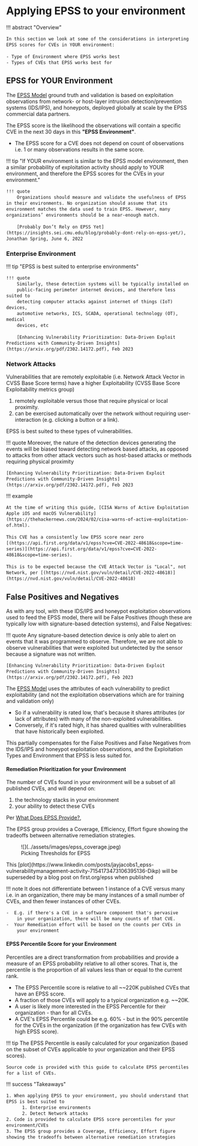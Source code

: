 # Applying EPSS to your environment

!!! abstract "Overview"

    In this section we look at some of the considerations in interpreting EPSS scores for CVEs in YOUR environment:

    - Type of Environment where EPSS works best
    - Types of CVEs that EPSS works best for

## EPSS for YOUR Environment

The [EPSS Model](https://www.first.org/epss/model) ground truth and validation is based on exploitation observations from
network- or host-layer intrusion detection/prevention systems (IDS/IPS),
and honeypots, deployed globally at scale by the EPSS commercial data
partners.

The EPSS score is the likelihood the observations will contain a
specific CVE in the next 30 days in this **"EPSS Environment"**. 

- The EPSS score for a CVE does not depend on count of observations i.e. 1 or many observations results in the same score.

!!! tip "If YOUR environment is similar to the EPSS model environment, then a similar probability of exploitation activity should apply to YOUR environment, and therefore the EPSS scores for the CVEs in your environment."


    !!! quote
        Organizations should measure and validate the usefulness of EPSS in their environments. No organization should assume that its environment matches the data used to train EPSS. However, many organizations’ environments should be a near-enough match.  

        [Probably Don’t Rely on EPSS Yet](https://insights.sei.cmu.edu/blog/probably-dont-rely-on-epss-yet/), Jonathan Spring, June 6, 2022

### Enterprise Environment

!!! tip "EPSS is best suited to enterprise environments"
    

    !!! quote
        Similarly, these detection systems will be typically installed on
        public-facing perimeter internet devices, and therefore less suited to
        detecting computer attacks against internet of things (IoT) devices,
        automotive networks, ICS, SCADA, operational technology (OT), medical
        devices, etc

        [Enhancing Vulnerability Prioritization: Data-Driven Exploit Predictions with Community-Driven Insights](https://arxiv.org/pdf/2302.14172.pdf), Feb 2023

### Network Attacks

Vulnerabilities that are remotely exploitable (i.e. Network Attack
Vector in CVSS Base Score terms) have a higher Exploitability (CVSS Base
Score Exploitability metrics group)  

1.  remotely exploitable versus those that require physical or local
    proximity.
2.  can be exercised automatically over the network without requiring
    user-interaction (e.g. clicking a button or a link).

EPSS is best suited to these types of vulnerabilities.

!!! quote
    Moreover, the nature of the detection devices generating the events
    will be biased toward detecting network based attacks, as opposed to
    attacks from other attack vectors such as host-based attacks or
    methods requiring physical proximity

    [Enhancing Vulnerability Prioritization: Data-Driven Exploit Predictions with Community-Driven Insights](https://arxiv.org/pdf/2302.14172.pdf), Feb 2023


!!! example

    At the time of writing this guide, [CISA Warns of Active Exploitation Apple iOS and macOS Vulnerability](https://thehackernews.com/2024/02/cisa-warns-of-active-exploitation-of.html).

    This CVE has a consistently low EPSS score near zero [(https://api.first.org/data/v1/epss?cve=CVE-2022-48618&scope=time-series)](https://api.first.org/data/v1/epss?cve=CVE-2022-48618&scope=time-series).

    This is to be expected because the CVE Attack Vector is "Local", not Network, per [(https://nvd.nist.gov/vuln/detail/CVE-2022-48618)](https://nvd.nist.gov/vuln/detail/CVE-2022-48618) 

## False Positives and Negatives

As with any tool, with these IDS/IPS and honeypot exploitation
observations used to feed the EPSS model, there will be False Positives (though these are typically
low with signature-based detection systems), and False Negatives:

!!! quote
    Any signature-based detection device is only able to alert on events
    that it was programmed to observe. Therefore, we are not able to
    observe vulnerabilities that were exploited but undetected by the
    sensor because a signature was not written.

    [Enhancing Vulnerability Prioritization: Data-Driven Exploit Predictions with Community-Driven Insights](https://arxiv.org/pdf/2302.14172.pdf), Feb 2023

The
<u><a href="https://www.first.org/epss/model" rel="nofollow">EPSS Model</a></u>
uses the attributes of each vulnerability to predict exploitability (and
not the exploitation observations which are for training and validation
only)

-   So if a vulnerability is rated low, that's because it shares
    attributes (or lack of attributes) with many of the non-exploited
    vulnerabilities.
-   Conversely, if it's rated high, it has shared qualities with
    vulnerabilities that have historically been exploited.

This partially compensates for the False Positives and False Negatives
from the IDS/IPS and honeypot exploitation observations, and the
Exploitation Types and Environment that EPSS is less suited for.

  



#### Remediation Prioritization for your Environment

The number of CVEs found in your environment will be a subset of all
published CVEs, and will depend on:

1.  the technology stacks in your environment
2.  your ability to detect these CVEs

Per [What Does EPSS Provide?](Introduction_to_EPSS.md/#what-does-epss-provide), 

The EPSS group provides a Coverage, Efficiency, Effort figure showing the tradeoffs between alternative remediation strategies.
  
<figure markdown>
  ![](../assets/images/epss_coverage.jpeg)
  <figcaption>Picking Thresholds for EPSS</figcaption>
</figure>
This [plot](https://www.linkedin.com/posts/jayjacobs1_epss-vulnerabilitymanagement-activity-7154173473106395136-Dikp) will be superseded by a blog post on first.org/epss when published


!!! note
    It does not differentiate between 1 instance of a CVE versus many
    i.e. in an organization, there may be many instances of a small
    number of CVEs, and then fewer instances of other CVEs.

    -  E.g. if there's a CVE in a software component that's pervasive
        in your organization, there will be many counts of that CVE. 
    -  Your Remediation effort will be based on the counts per CVEs in
        your environment
  

#### EPSS Percentile Score for your Environment

Percentiles are a direct transformation from probabilities and provide a measure of an EPSS probability relative to all other scores. That is, the percentile is the proportion of all values less than or equal to the current rank. 

- The EPSS Percentile score is relative to all ~~220K published CVEs
that have an EPSS score.
- A fraction of those CVEs will apply to a typical organization e.g.
~~20K.
- A user is likely more interested in the EPSS Percentile for their
organization - than for all CVEs.
- A CVE's EPSS Percentile could be e.g. 60% - but in the 90% percentile
for the CVEs in the organization (if the organization has few CVEs with
high EPSS score).

!!! tip
    The EPSS Percentile is easily calculated for your organization (based on
    the subset of CVEs applicable to your organization and their EPSS
    scores). 

    Source code is provided with this guide to calculate EPSS percentiles for a list of CVEs.


!!! success "Takeaways"        
    
    1. When applying EPSS to your environment, you should understand that EPSS is best suited to 
          1. Enterprise environments
          2. Detect Network attacks
    2. Code is provided to calculate EPSS score percentiles for your environment/CVEs
    3. The EPSS group provides a Coverage, Efficiency, Effort figure showing the tradeoffs between alternative remediation strategies